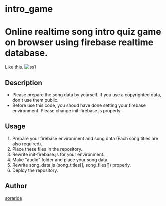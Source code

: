 # intro_game
Online realtime song intro quiz game on browser using firebase realtime database.
====

Like this.
![ss1](https://github.com/sorarideblog/intro_game/blob/jpg/Screen%20Shot%202019-08-14%20at%2017.01.25.png)


## Description
- Please prepare the song data by yourself. If you use a copyrighted data, don't use them public.
- Before use this code, you shoud have done setting your firebase environment. Please change init-firebase.js properly.

## Usage
1. Prepare your firebase environment and song data (Each song titles are also required).
2. Place these files in the repository.
3. Rewrite init-firebase.js for your environment.
4. Make "audio" folder and place your song data.
5. Rewrite song_data.js (song_titles[], song_files[]) properly. 
6. Deploy the repository.

## Author

[soraride](https://sorarideblog.com/)
